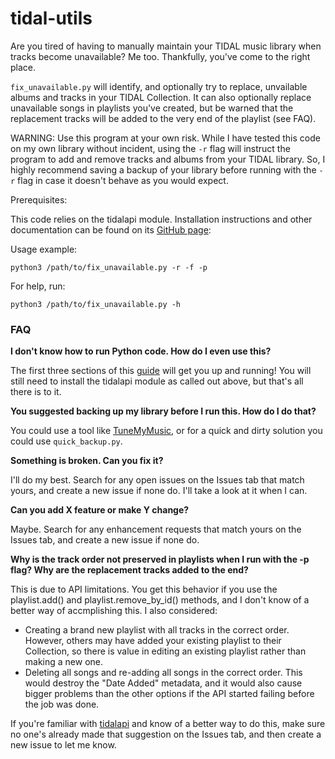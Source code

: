 # tidal-utils

Are you tired of having to manually maintain your TIDAL music library when tracks become unavailable? Me too. Thankfully, you've come to the right place.

`fix_unavailable.py` will identify, and optionally try to replace, unvailable albums and tracks in your TIDAL Collection.
It can also optionally replace unavailable songs in playlists you've created, but be warned that the replacement tracks will be added to the very end of the playlist (see FAQ).

WARNING: Use this program at your own risk. While I have tested this code on my own library without incident, using the `-r` flag will instruct the program to add and remove tracks and albums from your TIDAL library. So, I highly recommend saving a backup of your library before running with the `-r` flag in case it doesn't behave as you would expect.

Prerequisites: 

This code relies on the tidalapi module. Installation instructions and other documentation can be found on its [GitHub page](https://github.com/tamland/python-tidal):

Usage example:

`python3 /path/to/fix_unavailable.py -r -f -p`

For help, run: 

`python3 /path/to/fix_unavailable.py -h`

### FAQ

**I don't know how to run Python code. How do I even use this?**

The first three sections of this [guide](https://www.freecodecamp.org/news/the-python-guide-for-beginners/) will get you up and running! You will still need to install the tidalapi module as called out above, but that's all there is to it.

**You suggested backing up my library before I run this. How do I do that?**

You could use a tool like [TuneMyMusic](https://tidal.com/transfer-music), or for a quick and dirty solution you could use `quick_backup.py`.

**Something is broken. Can you fix it?**

I'll do my best. Search for any open issues on the Issues tab that match yours, and create a new issue if none do. I'll take a look at it when I can.

**Can you add X feature or make Y change?**

Maybe. Search for any enhancement requests that match yours on the Issues tab, and create a new issue if none do.

**Why is the track order not preserved in playlists when I run with the -p flag? Why are the replacement tracks added to the end?**

This is due to API limitations. You get this behavior if you use the playlist.add() and playlist.remove_by_id() methods, and I don't know of a better way of accmplishing this. I also considered: 

* Creating a brand new playlist with all tracks in the correct order. However, others may have added your existing playlist to their Collection, so there is value in editing an existing playlist rather than making a new one.
* Deleting all songs and re-adding all songs in the correct order. This would destroy the "Date Added" metadata, and it would also cause bigger problems than the other options if the API started failing before the job was done.

If you're familiar with [tidalapi](https://github.com/tamland/python-tidal) and know of a better way to do this, make sure no one's already made that suggestion on the Issues tab, and then create a new issue to let me know.
